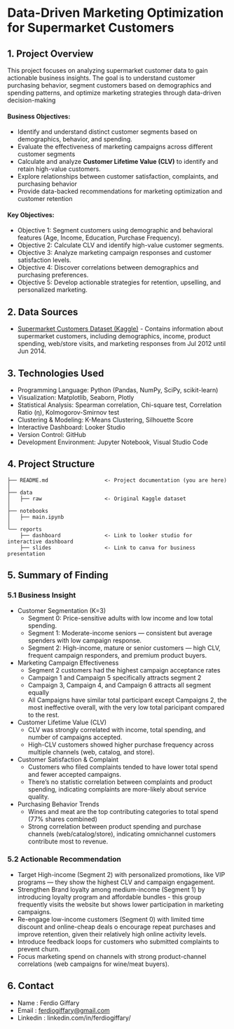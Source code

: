 <h1> Data-Driven Marketing Optimization for Supermarket Customers </h1>

## 1. Project Overview
This project focuses on analyzing supermarket customer data to gain actionable business insights. The goal is to understand customer purchasing behavior, segment customers based on demographics and spending patterns, and optimize marketing strategies through data-driven decision-making
#### Business Objectives:
- Identify and understand distinct customer segments based on demographics, behavior, and spending.
- Evaluate the effectiveness of marketing campaigns across different customer segments
- Calculate and analyze **Customer Lifetime Value (CLV)** to identify and retain high-value customers.
- Explore relationships between customer satisfaction, complaints, and purchasing behavior
- Provide data-backed recommendations for marketing optimization and customer retention

#### Key Objectives:
- Objective 1: Segment customers using demographic and behavioral features (Age, Income, Education, Purchase Frequency).
- Objective 2: Calculate CLV and identify high-value customer segments.
- Objective 3: Analyze marketing campaign responses and customer satisfaction levels.
- Objective 4: Discover correlations between demographics and purchasing preferences.
- Objective 5: Develop actionable strategies for retention, upselling, and personalized marketing.

## 2. Data Sources
- [Supermarket Customers Dataset (Kaggle)](https://www.kaggle.com/datasets/imakash3011/customer-personality-analysis) - Contains information about supermarket customers, including demographics, income, product spending, web/store visits, and marketing responses from Jul 2012 until Jun 2014.

## 3. Technologies Used
- Programming Language: Python (Pandas, NumPy, SciPy, scikit-learn)
- Visualization: Matplotlib, Seaborn, Plotly
- Statistical Analysis: Spearman correlation, Chi-square test, Correlation Ratio (η), Kolmogorov-Smirnov test
- Clustering & Modeling: K-Means Clustering, Silhouette Score
- Interactive Dashboard: Looker Studio
- Version Control: GitHub
- Development Environment: Jupyter Notebook, Visual Studio Code

## 4. Project Structure

```
├── README.md                  <- Project documentation (you are here)
│
├── data
│   ├── raw                    <- Original Kaggle dataset
│
├── notebooks
│   ├── main.ipynb
│
└── reports
    ├── dashboard              <- Link to looker studio for interactive dashboard
    ├── slides                 <- Link to canva for business presentation

```

## 5. Summary of Finding
### 5.1 Business Insight
- Customer Segmentation (K=3)
  - Segment 0: Price-sensitive adults with low income and low total spending.
  - Segment 1: Moderate-income seniors — consistent but average spenders with low campaign response.
  - Segment 2: High-income, mature or senior customers — high CLV, frequent campaign responders, and premium product buyers.
- Marketing Campaign Effectiveness
  - Segment 2 customers had the highest campaign acceptance rates
  - Campaign 1 and Campaign 5 specifically attracts segment 2
  - Campaign 3, Campaign 4, and Campaign 6 attracts all segment equally
  - All Campaigns have similar total participant except Campaigns 2, the most ineffective overall, with the very low total paricipant compared to the rest.
- Customer Lifetime Value (CLV)
  - CLV was strongly correlated with income, total spending, and number of campaigns accepted.
  - High-CLV customers showed higher purchase frequency across multiple channels (web, catalog, and store).
- Customer Satisfaction & Complaint
  - Customers who filed complaints tended to have lower total spend and fewer accepted campaigns.
  - There’s no statistic correlation between complaints and product spending, indicating complaints are more-likely about service quality.
- Purchasing Behavior Trends
  - Wines and meat are the top contributing categories to total spend (77% shares combined)
  - Strong correlation between product spending and purchase channels (web/catalog/store), indicating omnichannel customers contribute most to revenue.
### 5.2 Actionable Recommendation
- Target High-income (Segment 2) with personalized promotions, like VIP programs — they show the highest CLV and campaign engagement.
- Strengthen Brand loyalty among medium-income (Segment 1) by introducing loyalty program and affordable bundles - this group frequently visits the website but shows lower participation in marketing campaigns. 
- Re-engage low-income customers (Segment 0) with limited time discount and online-cheap deals o encourage repeat purchases and improve retention, given their relatively high online activity levels.
- Introduce feedback loops for customers who submitted complaints to prevent churn.
- Focus marketing spend on channels with strong product-channel correlations (web campaigns for wine/meat buyers).
## 6. Contact
- Name     : Ferdio Giffary
- Email    : ferdiogiffary@gmail.com
- Linkedin : linkedin.com/in/ferdiogiffary/
